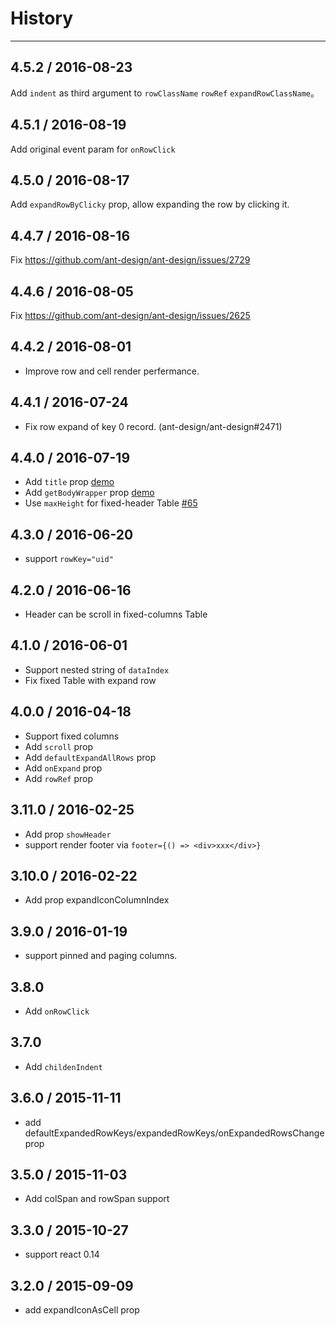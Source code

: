 # History
----

## 4.5.2 / 2016-08-23

Add `indent` as third argument to `rowClassName` `rowRef` `expandRowClassName`。

## 4.5.1 / 2016-08-19

Add original event param for `onRowClick`

## 4.5.0 / 2016-08-17

Add `expandRowByClicky` prop, allow expanding the row by clicking it.

## 4.4.7 / 2016-08-16

Fix https://github.com/ant-design/ant-design/issues/2729

## 4.4.6 / 2016-08-05

Fix https://github.com/ant-design/ant-design/issues/2625

## 4.4.2 / 2016-08-01

- Improve row and cell render perfermance.

## 4.4.1 / 2016-07-24

-  Fix row expand of key 0 record. (ant-design/ant-design#2471)

## 4.4.0 / 2016-07-19

- Add `title` prop [demo](http://react-component.github.io/table/examples/title-and-footer.html)
- Add `getBodyWrapper` prop [demo](http://react-component.github.io/table/examples/animation.html)
- Use `maxHeight` for fixed-header Table [#65](https://github.com/react-component/table/issues/65)

## 4.3.0 / 2016-06-20

- support `rowKey="uid"`

## 4.2.0 / 2016-06-16

- Header can be scroll in fixed-columns Table

## 4.1.0 / 2016-06-01

- Support nested string of `dataIndex`
- Fix fixed Table with expand row

## 4.0.0 / 2016-04-18

- Support fixed columns
- Add `scroll` prop
- Add `defaultExpandAllRows` prop
- Add `onExpand` prop
- Add `rowRef` prop

## 3.11.0 / 2016-02-25

- Add prop `showHeader`
- support render footer via `footer={() => <div>xxx</div>}`

## 3.10.0 / 2016-02-22

- Add prop expandIconColumnIndex

## 3.9.0 / 2016-01-19

- support pinned and paging columns.

## 3.8.0

- Add `onRowClick`

## 3.7.0

- Add `childenIndent`

## 3.6.0 / 2015-11-11

- add defaultExpandedRowKeys/expandedRowKeys/onExpandedRowsChange prop

## 3.5.0 / 2015-11-03

- Add colSpan and rowSpan support

## 3.3.0 / 2015-10-27

- support react 0.14

## 3.2.0 / 2015-09-09

- add expandIconAsCell prop
